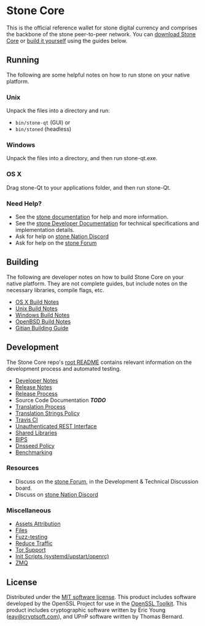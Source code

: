 Stone Core
==========

This is the official reference wallet for stone digital currency and comprises the backbone of the stone peer-to-peer network. You can [download Stone Core](https://www.stone.cx/downloads/) or [build it yourself](#building) using the guides below.

Running
---------------------
The following are some helpful notes on how to run stone on your native platform.

### Unix

Unpack the files into a directory and run:

- `bin/stone-qt` (GUI) or
- `bin/stoned` (headless)

### Windows

Unpack the files into a directory, and then run stone-qt.exe.

### OS X

Drag stone-Qt to your applications folder, and then run stone-Qt.

### Need Help?

* See the [stone documentation](https://docs.stone.cx)
for help and more information.
* See the [stone Developer Documentation](https://stone-docs.github.io/) 
for technical specifications and implementation details.
* Ask for help on [stone Nation Discord](http://stonechat.org)
* Ask for help on the [stone Forum](https://stone.cx/forum)

Building
---------------------
The following are developer notes on how to build Stone Core on your native platform. They are not complete guides, but include notes on the necessary libraries, compile flags, etc.

- [OS X Build Notes](build-osx.md)
- [Unix Build Notes](build-unix.md)
- [Windows Build Notes](build-windows.md)
- [OpenBSD Build Notes](build-openbsd.md)
- [Gitian Building Guide](gitian-building.md)

Development
---------------------
The Stone Core repo's [root README](/README.md) contains relevant information on the development process and automated testing.

- [Developer Notes](developer-notes.md)
- [Release Notes](release-notes.md)
- [Release Process](release-process.md)
- Source Code Documentation ***TODO***
- [Translation Process](translation_process.md)
- [Translation Strings Policy](translation_strings_policy.md)
- [Travis CI](travis-ci.md)
- [Unauthenticated REST Interface](REST-interface.md)
- [Shared Libraries](shared-libraries.md)
- [BIPS](bips.md)
- [Dnsseed Policy](dnsseed-policy.md)
- [Benchmarking](benchmarking.md)

### Resources
* Discuss on the [stone Forum](https://stone.cx/forum), in the Development & Technical Discussion board.
* Discuss on [stone Nation Discord](http://stonechat.org)

### Miscellaneous
- [Assets Attribution](assets-attribution.md)
- [Files](files.md)
- [Fuzz-testing](fuzzing.md)
- [Reduce Traffic](reduce-traffic.md)
- [Tor Support](tor.md)
- [Init Scripts (systemd/upstart/openrc)](init.md)
- [ZMQ](zmq.md)

License
---------------------
Distributed under the [MIT software license](/COPYING).
This product includes software developed by the OpenSSL Project for use in the [OpenSSL Toolkit](https://www.openssl.org/). This product includes
cryptographic software written by Eric Young ([eay@cryptsoft.com](mailto:eay@cryptsoft.com)), and UPnP software written by Thomas Bernard.
